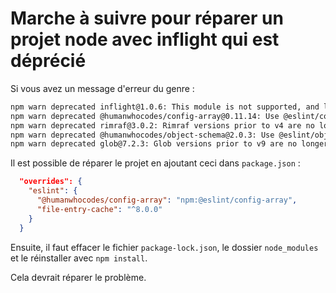 # Marche à suivre pour réparer un projet node avec inflight qui est déprécié

Si vous avez un message d'erreur du genre : 

```bash
npm warn deprecated inflight@1.0.6: This module is not supported, and leaks memory. Do not use it. Check out lru-cache if you want a good and tested way to coalesce async requests by a key value, which is much more comprehensive and powerful.
npm warn deprecated @humanwhocodes/config-array@0.11.14: Use @eslint/config-array instead
npm warn deprecated rimraf@3.0.2: Rimraf versions prior to v4 are no longer supported
npm warn deprecated @humanwhocodes/object-schema@2.0.3: Use @eslint/object-schema instead
npm warn deprecated glob@7.2.3: Glob versions prior to v9 are no longer supported
```

Il est possible de réparer le projet en ajoutant ceci dans `package.json`  :

```json 
  "overrides": {
    "eslint": {
      "@humanwhocodes/config-array": "npm:@eslint/config-array",
      "file-entry-cache": "^8.0.0"
    }
  }
```

Ensuite, il faut effacer le fichier `package-lock.json`, le dossier `node_modules` et le réinstaller avec `npm install`.

Cela devrait réparer le problème.